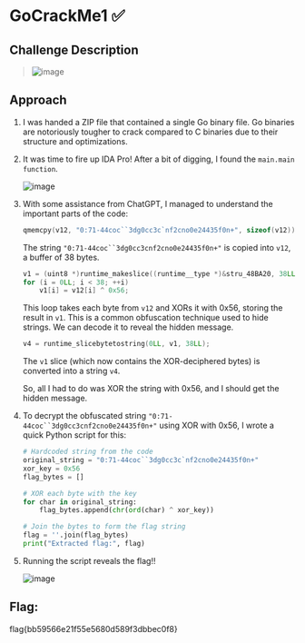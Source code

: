 # GoCrackMe1 ✅

## Challenge Description
> ![image](https://github.com/user-attachments/assets/44e3d79f-0fbd-4e1d-b204-5db900044a36)


## Approach
1. I was handed a ZIP file that contained a single Go binary file. Go binaries are notoriously tougher to crack compared to C binaries due to their structure and optimizations.
2. It was time to fire up IDA Pro! After a bit of digging, I found the `main.main function`.

   ![image](https://github.com/user-attachments/assets/e959e313-61cd-44a5-8cbe-a5749ae8f94d)

3. With some assistance from ChatGPT, I managed to understand the important parts of the code:

   ```C
   qmemcpy(v12, "0:71-44coc``3dg0cc3c`nf2cno0e24435f0n+", sizeof(v12));
   ```
   The string `"0:71-44coc``3dg0cc3cnf2cno0e24435f0n+"` is copied into `v12`, a buffer of 38 bytes.

   ```C
   v1 = (uint8 *)runtime_makeslice((runtime__type *)&stru_48BA20, 38LL, 38LL);
   for (i = 0LL; i < 38; ++i)
       v1[i] = v12[i] ^ 0x56;
   ```
   This loop takes each byte from `v12` and XORs it with 0x56, storing the result in `v1`. This is a common obfuscation technique used to hide strings. We can decode it to reveal the hidden message.

   ```C
   v4 = runtime_slicebytetostring(0LL, v1, 38LL);
   ```
   The `v1` slice (which now contains the XOR-deciphered bytes) is converted into a string `v4`.
   
   So, all I had to do was XOR the string with 0x56, and I should get the hidden message.

5. To decrypt the obfuscated string `"0:71-44coc``3dg0cc3cnf2cno0e24435f0n+"` using XOR with 0x56, I wrote a quick Python script for this:

   ```python
   # Hardcoded string from the code
   original_string = "0:71-44coc``3dg0cc3c`nf2cno0e24435f0n+"
   xor_key = 0x56
   flag_bytes = []

   # XOR each byte with the key
   for char in original_string:
       flag_bytes.append(chr(ord(char) ^ xor_key))

   # Join the bytes to form the flag string
   flag = ''.join(flag_bytes)
   print("Extracted flag:", flag)
   ```

7. Running the script reveals the flag!!

   ![image](https://github.com/user-attachments/assets/aa52e274-f459-47fe-be87-dbb8d65aa60a)
  
## Flag: 
flag{bb59566e21f55e5680d589f3dbbec0f8}




   
